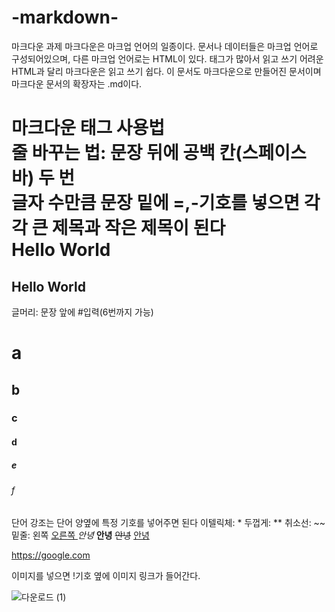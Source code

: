 # -markdown-
마크다운 과제
마크다운은 마크업 언어의 일종이다. 문서나 데이터들은 마크업 언어로 구성되어있으며, 다른 마크업 언어로는 HTML이 있다. 태그가 많아서 읽고 쓰기 어려운 HTML과 달리 마크다운은 읽고 쓰기 쉽다. 이 문서도 마크다운으로 만들어진 문서이며 마크다운 문서의 확장자는 .md이다.

마크다운 태그 사용법  
줄 바꾸는 법: 문장 뒤에 공백 칸(스페이스바) 두 번  
글자 수만큼 문장 밑에 =,-기호를 넣으면 각각 큰 제목과 작은 제목이 된다  
Hello World
===========
Hello World
-----------
    
글머리: 문장 앞에 #입력(6번까지 가능)
# a
## b
### c
#### d
##### e
###### f

단어 강조는 단어 양옆에 특정 기호를 넣어주면 된다
이텔릭체: * 두껍게: ** 취소선: ~~ 밑줄: 왼쪽 <u> 오른쪽 </u>
*안녕*
**안녕**
~~안녕~~
<u>안녕</u>

https://google.com

이미지를 넣으면 !기호 옆에 이미지 링크가 들어간다.

![다운로드 (1)](https://user-images.githubusercontent.com/113878783/195328141-2f9a5a6e-a530-48ab-8374-4ddfb30f46b3.png)

